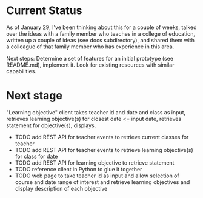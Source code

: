 Current Status
==============

As of January 29, I've been thinking about this for a couple of weeks, talked over the ideas with a family member who teaches
in a college of education, written up a couple of ideas (see docs subdirectory), and shared them with a colleague
of that family member who has experience in this area.

Next steps: Determine a set of features for an initial prototype (see README.md), implement it.  Look for existing
resources with similar capabilities.

Next stage
==========

"Learning objective" client takes teacher id and date and class as input, retrieves learning objective(s) for closest date <= input date, retrieves statement for objective(s), displays.

* TODO add REST API for teacher events to retrieve current classes for teacher
* TODO add REST API for teacher events to retrieve learning objective(s) for class for date
* TODO add REST API for learning objective to retrieve statement
* TODO reference client in Python to glue it together
* TODO web page to take teacher id as input and allow selection of course and date range of interest and retrieve learning objectives and display description of each objective
